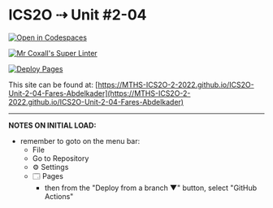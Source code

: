 # ICS2O ⇢ Unit #2-04

[![Open in Codespaces](https://classroom.github.com/assets/launch-codespace-7f7980b617ed060a017424585567c406b6ee15c891e84e1186181d67ecf80aa0.svg)](https://classroom.github.com/open-in-codespaces?assignment_repo_id=10875653)

[![Mr Coxall's Super Linter](https://github.com/MTHS-ICS2O-2-2022/ICS2O-Unit-2-04-Fares-Abdelkader/workflows/Mr%20Coxall's%20Super%20Linter/badge.svg)](https://github.com/MTHS-ICS2O-2-2022/ICS2O-Unit-2-04-Fares-Abdelkader/actions)

[![Deploy Pages](https://github.com/MTHS-ICS2O-2-2022/ICS2O-Unit-2-04-Fares-Abdelkader/workflows/Deploy%20Pages/badge.svg)](https://github.com/MTHS-ICS2O-2-2022/ICS2O-Unit-2-04-Fares-Abdelkader/actions)

This site can be found at: [https://MTHS-ICS2O-2-2022.github.io/ICS2O-Unit-2-04-Fares-Abdelkader](https://MTHS-ICS2O-2-2022.github.io/ICS2O-Unit-2-04-Fares-Abdelkader)

---

**NOTES ON INITIAL LOAD:**
- remember to goto on the menu bar:
  - File
  - Go to Repository
  - ⚙ Settings
  - 🗔 Pages
    - then from the "Deploy from a branch ▼" button, select "GitHub Actions"
